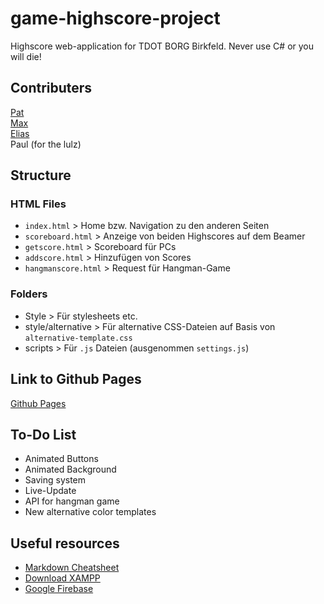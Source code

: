 # game-highscore-project

Highscore web-application for TDOT BORG Birkfeld. Never use C# or you will die!

## Contributers

[Pat](https://github.com/ThePat02)<br>
[Max](https://github.com/TheMax01)<br>
[Elias](https://github.com/Shronkl)<br>
Paul (for the lulz)

## Structure

### HTML Files

-   `index.html` > Home bzw. Navigation zu den anderen Seiten
-   `scoreboard.html` > Anzeige von beiden Highscores auf dem Beamer
-   `getscore.html` > Scoreboard für PCs
-   `addscore.html` > Hinzufügen von Scores
-   `hangmanscore.html` > Request für Hangman-Game

### Folders

-   Style > Für stylesheets etc.
-   style/alternative > Für alternative CSS-Dateien auf Basis von `alternative-template.css`
-   scripts > Für `.js` Dateien (ausgenommen `settings.js`)

## Link to Github Pages

[Github Pages](https://thepat02.github.io/game-highscore-project/)

## To-Do List

-   Animated Buttons
-   Animated Background
-   Saving system
-   Live-Update
-   API for hangman game
-   New alternative color templates

## Useful resources

-   [Markdown Cheatsheet](https://github.com/adam-p/markdown-here/wiki/Markdown-Cheatsheet#code)
-   [Download XAMPP](https://www.apachefriends.org/de/index.html)
-   [Google Firebase](https://firebase.google.com)
